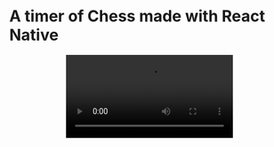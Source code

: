 # A timer of Chess made with React Native

<div style="display:flex; justify-content:center;">
<video src="https://github.com/gabriel-batistuta/xadrezRN/assets/96501194/86f668b9-00eb-46d3-aca0-24b512748441"></video>
</div>
